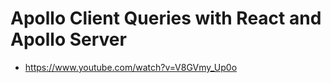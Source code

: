 # Apollo Client Queries with React and Apollo Server

- <https://www.youtube.com/watch?v=V8GVmy_Up0o>
